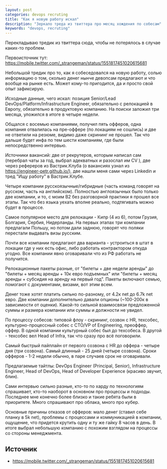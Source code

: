```yaml
---
layout: post
categories: devops recruting
title: "Как я новую работу искал"
description: "Зеркало треда из твиттера про месяц хождения по собесам"
keywords: "devops, recruting"
---
```

Перекладываю тредик из твиттера сюда, чтобы не потерялось в случае каких-то проблем. 

Первоисточник тут: <https://mobile.twitter.com/_strangeman/status/1551817451020615681>

Небольшой тредик про то, как я собеседовался на новую работу, солью информацию о том, сколько денег нынче девопсам предлагают и что вообще на рынке есть. Может кому-то пригодится, да и просто свой опыт зафиксирую.

Исходные данные, чего искал: позиция Senior/Lead DevOps/Platform/Infrastructure Engineer, обязательно с релокацией в Европу, обязательно в продуктовую компанию. На поиски заложил три месяца, уложился в итоге в четыре недели.

Общался с восемью компаниями, получил пять офферов, одна компания отвалилась на пре-оффере (по локациям не сошлись) и две не ответили на резюме, видимо даже скрининг не прошел. Так что дальше будет инфа по тем шести компаниям, где были непосредственно интервью.

Источники вакансий: две от рекрутеров, которым написал сам (перебрал чаты за год, выбрал адекватных и разослал им CV ), две через рефереров из Вастрик.Клуба (о вакансиях узнал из <https://engineer-petr.github.io/>), две нашли меня сами через Linkedin и тред "Ищу работу" в Вастрик.Клубе.

Четыре компании русскоязычные/гибридные (часть команд говорят на русском, часть на английском). Полностью англоязычных было только две компании, и то, с моим B2 без разговорной практики я прошел все этапы. Так что без языка уехать вполне реально, подтягивать можно будет в процессе.

Самое популярное место для релокации - Кипр (4 из 6), потом Грузия, Болгария, Сербия, Нидерланды. На первых этапах три компании предлагали Польшу, но потом дали заднюю, говорят что поляки перестали выдавать визы русским.

Почти все компании предлагают два варианта - устроиться в штат в локации где у них есть офис, либо работать контрактором откуда угодно. Все компании явно оговаривали что из РФ работать не получится.

Релокационные пакеты разные, от "билеты + две недели аренды" до "билеты + месяц аренды + 10к евро подъемных" или "билеты + месяц аренды + субсидия на аренду на первый год". Пакеты включают семью, помогают с документами, визами, вот этим всем.

Денег тоже хотят платить сильно по-разному, от 4.2к net до 6.7k net евро. Две компании дополнительно давали опционы (~100-200к в зависимости от оценки). Какой-то сильной взаимосвязи предложенной суммы и размера компании или суммы и должности не увидел.

По процессу собесов: типовой флоу - скрининг, созвон с HR, техсобес, культурно-процессный собес с CTO/VP of Engineering, преоффер, оффер. В одной компании культурный собес был до техсобеса. В другой - техсобес вел Head of Infra, так что сразу про всё поговорили.

Самый быстрый пайплайн от первого созвона с HR до оффера - четыре дня (три созвона). Самый длинный - 25 дней (четыре созвона). Сроки офферов - 1-2 недели обычно, в паре случаев срок не оговаривали.

Предлагаемые тайтлы: DevOps Engineer (Principal, Senior), Infrastructure Engineer, Head of DevOps, Head of Developer Experience (красиво звучит, блин).

Сами интервью сильно разные, кто-то по харду по технологиям спрашивает, кто-то наоборот в основном про процессы и подходы. Последнее мне конечно более близко и такие ребята были в приоритете. Много спрашивают про облака, много про кубер.

Основные причины отказов от офферов: мало денег (ставил себе планку в 5k net), проблемы с процессами и коммуникацией в компании, ощущение, что придется крутить одну и ту же гайку 8 часов в день. В итоге выбрал небольшую компанию с похожим взглядом на процессы со стороны менеджмента.

## Источник
* <https://mobile.twitter.com/_strangeman/status/1551817451020615681>
